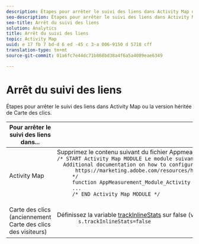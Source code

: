 ```yaml
---
description: Étapes pour arrêter le suivi des liens dans Activity Map ou la version héritée de Carte des clics.
seo-description: Étapes pour arrêter le suivi des liens dans Activity Map ou la version héritée de Carte des clics.
seo-title: Arrêt du suivi des liens
solution: Analytics
title: Arrêt du suivi des liens
topic: Activity Map
uuid: e 17 fb 7 bd-d 6 ed -45 c 3-a 006-9150 d 5718 cff
translation-type: tm+mt
source-git-commit: 01a6fc7e44dc71b868bd38a4f6a5a4089eae6349

---
```



# Arrêt du suivi des liens

Étapes pour arrêter le suivi des liens dans Activity Map ou la version héritée de Carte des clics.

<table id="table_1745199B3105467CBA26F50B3B1CCE99"> 
 <thead> 
  <tr> 
   <th colname="col1" class="entry"> Pour arrêter le suivi des liens dans... </th> 
   <th colname="col2" class="entry"> Procédez comme suit : </th> 
  </tr> 
 </thead>
 <tbody> 
  <tr> 
   <td colname="col1"> Activity Map </td> 
   <td colname="col2"> Supprimez le contenu suivant du fichier Appmeasurement.js : 
    <code>/* START Activity Map MODULE Le module suivant active le suivi de Carte d'activités dans Adobe Analytics.Carte d'activités vous permet d'afficher des incrustations de données sur vos liens et contenus afin de comprendre comment les utilisateurs interagissent avec votre site Web.Si vous n'envisagez pas d'utiliser Carte d'activités, vous pouvez supprimer le bloc de code suivant de votre fichier appmeasurement. js.
  Additional documentation on how to configure Activity Map is available at:
      https://marketing.adobe.com/resources/help/en_US/analytics/activitymap/getting-started-admins.html
     */
     function AppMeasurement_Module_Activity Map(g){func
     ...
     /* END Activity Map MODULE */
    </code> </td> 
  </tr> 
  <tr> 
   <td colname="col1"> Carte des clics (anciennement Carte des clics des visiteurs) </td> 
   <td colname="col2"> <p>Définissez la variable <a href="https://marketing.adobe.com/resources/help/en_US/sc/implement/trackInlineStats.html" format="https" scope="external">trackInlineStats</a> sur false (valeur par défaut). The syntax reads as follows: 
     <code>
       s.trackInlineStats=false
     </code> </p> </td> 
  </tr> 
 </tbody> 
</table>

